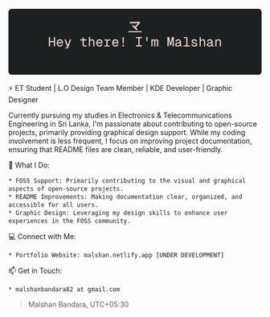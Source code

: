 <p align="center">
  <img src="github-greet.png" alt="Greeting" width="auto"/>
</p>

⚡ ET Student | L.O Design Team Member | KDE Developer | Graphic Designer

Currently pursuing my studies in Electronics & Telecommunications Engineering in Sri Lanka, I'm passionate about contributing to open-source projects, primarily providing graphical design support. While my coding involvement is less frequent, I focus on improving project documentation, ensuring that README files are clean, reliable, and user-friendly.

🔧 What I Do:

    * FOSS Support: Primarily contributing to the visual and graphical aspects of open-source projects.
    * README Improvements: Making documentation clear, organized, and accessible for all users.
    * Graphic Design: Leveraging my design skills to enhance user experiences in the FOSS community.

💻 Connect with Me:

    * Portfolio Website: malshan.netlify.app [UNDER DEVELOPMENT]

📫 Get in Touch:

    * malshanbandara82 at gmail.com

> Malshan Bandara, UTC+05:30

